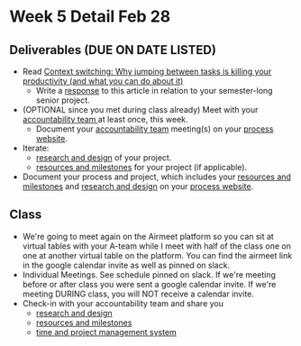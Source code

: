 # Week 5 Detail Feb 28

## Deliverables (DUE ON DATE LISTED)

* Read [Context switching: Why jumping between tasks is killing your productivity (and what you can do about it)](https://blog.rescuetime.com/context-switching/)
  * Write a [response](../assignments/responses.md) to this article in relation to your semester-long senior project.
* (OPTIONAL since you met during class already) Meet with your [accountability team ](../assignments/accountability\_partner.md)at least once, this week.&#x20;
  * Document your [accountability team](../assignments/accountability\_partner.md) meeting(s) on your [process website](../website.md).
* Iterate:&#x20;
  * [research and design](../project\_plan/) of your project.
  * [resources and milestones](../project\_plan/) for your project (if applicable).
* Document your process and project, which includes your [resources and milestones](../project\_plan/) and [research and design](../project\_plan/) on your [process website](../website.md).

## Class

* We're going to meet again on the Airmeet platform so you can sit at virtual tables with your A-team while I meet with half of the class one on one at another virtual table on the platform. You can find the airmeet link in the google calendar invite as well as pinned on slack.
* Individual Meetings. See schedule pinned on slack. If we're meeting before or after class you were sent a google calendar invite. If we're meeting DURING class, you will NOT receive a calendar invite.
* Check-in with your accountability team and share you
  * [research and design](../project\_plan/)
  * [resources and milestones](../project\_plan/)
  * [time and project management system](../resources/creativity-resources.md)
